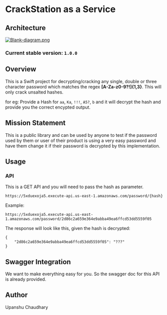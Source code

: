 # CrackStation as a Service

## Architecture

[![Blank-diagram.png](https://i.postimg.cc/qvntByXw/Blank-diagram.png)](https://postimg.cc/TKd2Cys5)

### Current stable version: `1.0.0`

## Overview

This is a Swift project for decrypting/cracking any single, double or three character password which matches the regex **[A-Za-z0-9?!]{1,3}**. This will only crack unsalted hashes.

for eg: Provide a Hash for `aa`, `Ka`, `!!!`, `A5?`, `b` and it will decrypt the hash and provide you the correct encypted output.

## Mission Statement

This is a public library and can be used by anyone to test if the password used by them or user of their product is using a very easy password and have them change it if their password is decrypted by this implementation.
    
## Usage

### API

This is a GET API and you will need to pass the hash as parameter.
```
https://5xduexoja5.execute-api.us-east-1.amazonaws.com/password/{hash}
```

Example:

```
https://5xduexoja5.execute-api.us-east-1.amazonaws.com/password/2d86c2a659e364e9abba49ea6ffcd53dd5559f05
```

The response will look like this, given the hash is decrypted:

```
{
    "2d86c2a659e364e9abba49ea6ffcd53dd5559f05": "???"
}
```

## Swagger Integration

We want to make everything easy for you. So the swagger doc for this API is already provided.

## Author 

Upanshu Chaudhary
